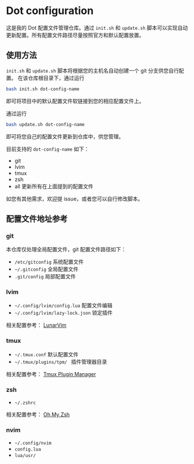 # Dot configuration

这是我的 Dot 配置文件管理仓库。通过 `init.sh` 和 `update.sh` 脚本可以实现自动更新配置。所有配置文件路径尽量按照官方和默认配置放置。

## 使用方法

`init.sh` 和 `update.sh` 脚本将根据您的主机名自动创建一个 git 分支供您自行配置。
在该仓库根目录下，通过运行
```bash
bash init.sh dot-config-name
```
即可将项目中的默认配置文件软链接到您的相应配置文件上。

通过运行
```bash
bash update.sh dot-config-name
```
即可将您自己的配置文件更新到仓库中，供您管理。

目前支持的 `dot-config-name` 如下：

- git
- lvim
- tmux
- zsh
- all 更新所有在上面提到的配置文件

如您有其他需求，欢迎提 issue，或者您可以自行修改脚本。

## 配置文件地址参考

### git

本仓库仅处理全局配置文件，git 配置文件路径如下：
- `/etc/gitconfig` 系统配置文件
- `~/.gitconfig` 全局配置文件
- `.git/config` 局部配置文件

### lvim

- `~/.config/lvim/config.lua` 配置文件编辑
- `~/.config/lvim/lazy-lock.json` 锁定插件

相关配置参考：
[LunarVim][lunarvim]

### tmux

- `~/.tmux.conf` 默认配置文件
- `~/.tmux/plugins/tpm/ ` 插件管理器目录

相关配置参考：
[Tmux Plugin Manager][tpm]

### zsh

- `~/.zshrc`

相关配置参考：
[Oh My Zsh][ohmyzsh]

### nvim

- `~/.config/nvim`
- `config.lua`
- `lua/usr/`

[lunarvim]: https://www.lunarvim.org/
[tpm]: https://github.com/tmux-plugins/tpm
[ohmyzsh]: https://ohmyz.sh/

